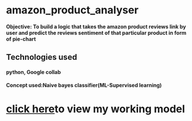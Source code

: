 # amazon_product_analyser
<h4>Objective: To build a logic that takes the amazon product reviews link by user and predict the reviews sentiment of that particular product in form of pie-chart </h4>

<h2>Technologies used</h2>
<h4>python, Google collab</h4>
<h4>Concept used:Naive bayes classifier(ML-Supervised learning)<h4>

<h1> <a href="https://asaikiran1999-amazon-product-analyser-app-ar98ia.streamlitapp.com/">click here</a>to view my working model</h1>

